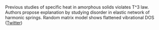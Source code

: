 
Previous studies of specific heat in amorphous solids violates T^3 law. Authors propose explanation by studying disorder in elastic network of harmonic springs. Random matrix model shows flattened vibrational DOS ([Twitter](https://twitter.com/JoshuahHeath/status/1107115589590495233))
